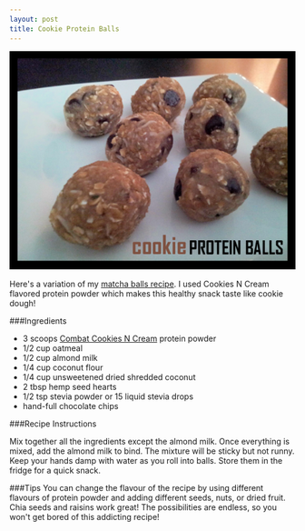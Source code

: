 ```yaml
---
layout: post
title: Cookie Protein Balls 
---
```


![Cookie Protein Balls](/images/protein_balls.jpg)

Here's a variation of my [matcha balls recipe](http://teri-lynn.ca/2014/05/03/matcha-balls/). I used Cookies N Cream flavored protein powder which makes this healthy snack taste like cookie dough! 

###Ingredients

- 3 scoops [Combat Cookies N Cream](http://halfwhey.com/products/6) protein powder 
- 1/2 cup oatmeal
- 1/2 cup almond milk 
- 1/4 cup coconut flour
- 1/4 cup unsweetened dried shredded coconut
- 2 tbsp hemp seed hearts
- 1/2 tsp stevia powder or 15 liquid stevia drops 
- hand-full chocolate chips

###Recipe Instructions 

Mix together all the ingredients except the almond milk. Once everything is mixed, add the almond milk to bind. The mixture will be sticky but not runny. Keep your hands damp with water as you roll into balls. Store them in the fridge for a quick snack. 

###Tips
You can change the flavour of the recipe by using different flavours of protein powder and adding different seeds, nuts, or dried fruit. Chia seeds and raisins work great! The possibilities are endless, so you won't get bored of this addicting recipe! 

  
